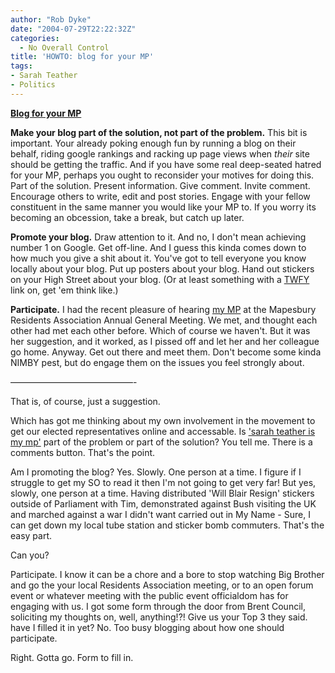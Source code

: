 ```yaml
---
author: "Rob Dyke"
date: "2004-07-29T22:22:32Z"
categories:
  - No Overall Control
title: 'HOWTO: blog for your MP'
tags:
- Sarah Teather
- Politics
---
```

**[Blog for your MP](http://www.bloggerheads.com/mps_weblogs.asp)**

**Make your blog part of the solution, not part of the problem.** This bit is important. Your already poking enough fun by running a blog on their behalf, riding google rankings and racking up page views when _their_ site should be getting the traffic. And if you have some real deep-seated hatred for your MP, perhaps you ought to reconsider your motives for doing this. Part of the solution. Present information. Give comment. Invite comment. Encourage others to write, edit and post stories. Engage with your fellow constituent in the same manner you would like your MP to. If you worry its becoming an obcession, take a break, but catch up later.

**Promote your blog.** Draw attention to it. And no, I don't mean achieving number 1 on Google. Get off-line. And I guess this kinda comes down to how much you give a shit about it. You've got to tell everyone you know locally about your blog. Put up posters about your blog. Hand out stickers on your High Street about your blog. (Or at least something with a [TWFY](http://www.theyworkforyou.com/) link on, get 'em think like.)

**Participate.** I had the recent pleasure of hearing [my MP](http://www.libdems.org.uk/index.cfm/page.whois/section.people/wid.579/wgroup.mp) at the Mapesbury Residents Association Annual General Meeting. We met, and thought each other had met each other before. Which of course we haven't. But it was her suggestion, and it worked, as I pissed off and let her and her colleague go home. Anyway. Get out there and meet them. Don't become some kinda NIMBY pest, but do engage them on the issues you feel strongly about.

&#8212;&#8212;&#8212;&#8212;&#8212;&#8212;&#8212;&#8212;&#8212;&#8212;&#8212;&#8212;&#8212;&#8212;-

That is, of course, just a suggestion.

Which has got me thinking about my own involvement in the movement to get our elected representatives online and accessable. Is ['sarah teather is my mp'](http://sarah-teather-mp.blogspot.com/) part of the problem or part of the solution? You tell me. There is a comments button. That's the point.

Am I promoting the blog? Yes. Slowly. One person at a time. I figure if I struggle to get my SO to read it then I'm not going to get very far! But yes, slowly, one person at a time. Having distributed 'Will Blair Resign' stickers outside of Parliament with Tim, demonstrated against Bush visiting the UK and marched against a war I didn't want carried out in My Name - Sure, I can get down my local tube station and sticker bomb commuters. That's the easy part.

Can you?

Participate. I know it can be a chore and a bore to stop watching Big Brother and go the your local Residents Association meeting, or to an open forum event or whatever meeting with the public event officialdom has for engaging with us. I got some form through the door from Brent Council, soliciting my thoughts on, well, anything!?! Give us your Top 3 they said. have I filled it in yet? No. Too busy blogging about how one should participate.

Right. Gotta go. Form to fill in.
